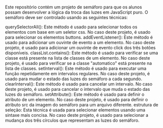 Este repositório contém um projeto de semáforo para que os alunos possam desenvolver a lógica da troca das luzes em JavaScript puro. O semáforo deve ser controlado usando as seguintes técnicas:

querySelectorAll(): Este método é usado para selecionar todos os elementos com base em um seletor css. No caso deste projeto, é usado para selecionar os elementos buttons.
addEventListener(): Este método é usado para adicionar um ouvinte de evento a um elemento. No caso deste projeto, é usado para adicionar um ouvinte de evento click dos três botões disponíveis.
classList.contains(): Este método é usado para verificar se uma classe está presente na lista de classes de um elemento. No caso deste projeto, é usado para verificar se a classe "automatico" está presente na lista de classes.
setInterval(): Este método é usado para executar uma função repetidamente em intervalos regulares. No caso deste projeto, é usado para mudar o estado das luzes do semáforo a cada segundo.
clearInterval(): Este método é usado para cancelar um intervalo. No caso deste projeto, é usado para cancelar o intervalo que muda o estado das luzes do semáforo.
setAttribute(): Este método é usado para definir o atributo de um elemento. No caso deste projeto, é usado para definir o atributo src da imagem do semáforo para um arquivo diferente.
estrutura de seleção: Esta técnica é usada para selecionar elementos usando uma sintaxe mais concisa. No caso deste projeto, é usado para selecionar a mudança dos três círculos que representam as luzes do semáforo.

